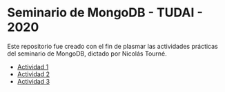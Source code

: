 # Seminario de MongoDB - TUDAI - 2020

Este repositorio fue creado con el fin de plasmar las actividades prácticas del seminario de MongoDB, dictado por Nicolás Tourné.

- [Actividad 1](actividad1.md)  
- [Actividad 2](actividad2.md)  
- [Actividad 3](actividad3.md)  
